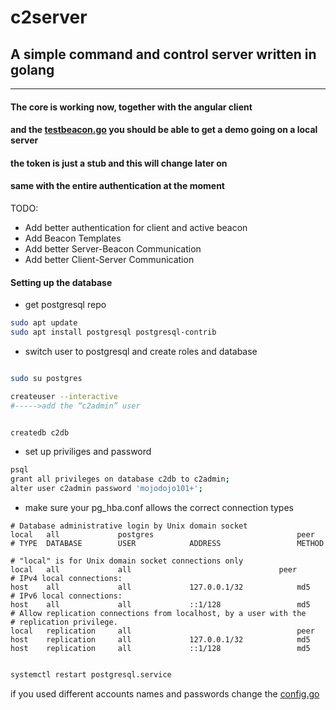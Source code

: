 # c2server
## A simple command and control server written in golang
---
#### The core is working now, together with the angular client
#### and the [testbeacon.go](https://github.com/mojodojo101/c2server/tree/master/internal_resources/beacons) you should be able to get a demo going on a local server 
#### the token is just a stub and this will change later on
#### same with the entire authentication at the moment

TODO:
* Add better authentication for client and active beacon
* Add Beacon Templates
* Add better Server-Beacon Communication
* Add better Client-Server Communication



#### Setting up the database

* get postgresql repo

```sh
sudo apt update
sudo apt install postgresql postgresql-contrib
```
* switch user to postgresql and create roles and database
```sh

sudo su postgres

createuser --interactive 
#----->add the “c2admin” user


createdb c2db
```

* set up priviliges and password
```sh
psql
grant all privileges on database c2db to c2admin;
alter user c2admin password 'mojodojo101+';
```

* make sure your pg_hba.conf allows the correct connection types
```
# Database administrative login by Unix domain socket
local   all             postgres                                peer
# TYPE  DATABASE        USER            ADDRESS                 METHOD

# "local" is for Unix domain socket connections only
local   all             all             	                peer
# IPv4 local connections:
host    all             all             127.0.0.1/32            md5
# IPv6 local connections:
host    all             all             ::1/128                 md5
# Allow replication connections from localhost, by a user with the
# replication privilege.
local   replication     all                                     peer
host    replication     all             127.0.0.1/32            md5
host    replication     all             ::1/128                 md5

```

```sh

systemctl restart postgresql.service

```

if you used different accounts names and passwords change the [config.go](https://github.com/mojodojo101/c2server/blob/master/config/config.go)
